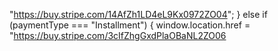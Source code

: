 "https://buy.stripe.com/14AfZh1LD4eL9Kx0972ZO04";
                      } else if (paymentType === "Installment") {
                        window.location.href = "https://buy.stripe.com/3cIfZhgGxdPlaOBaNL2ZO06